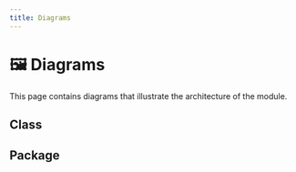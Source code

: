 ```yaml
---
title: Diagrams
---
```


# 🖼️ Diagrams

This page contains diagrams that illustrate the architecture of the module.

## Class

## Package
